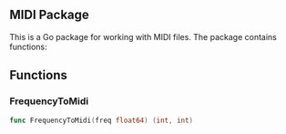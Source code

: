 ## MIDI Package

This is a Go package for working with MIDI files. The package contains functions:

## Functions

### FrequencyToMidi

```go
func FrequencyToMidi(freq float64) (int, int)
```
